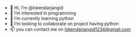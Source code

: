 - 👋 Hi, I’m @lokendarjangid
- 👀 I’m interested in programming
- 🌱 I’m currently learning python
- 💞️ I’m looking to collaborate on project having python
- 📫 you can contact me on lokendarjangid1234@gmail.com

<!---
lokendarjangid/lokendarjangid is a ✨ special ✨ repository because its `README.md` (this file) appears on your GitHub profile.
You can click the Preview link to take a look at your changes.
--->
